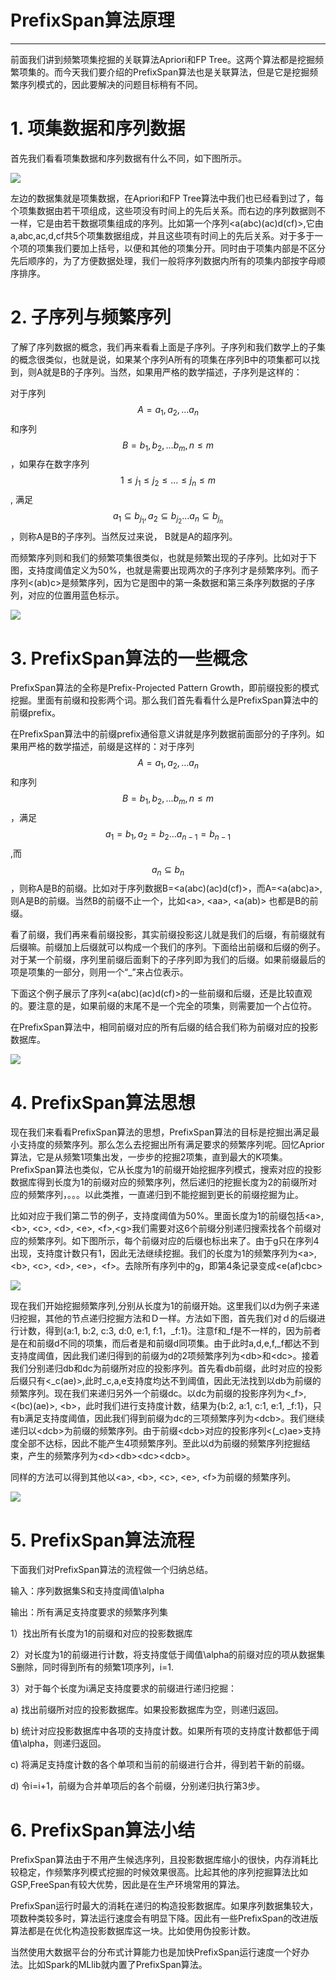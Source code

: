 # PrefixSpan算法原理

---

前面我们讲到频繁项集挖掘的关联算法Apriori和FP Tree。这两个算法都是挖掘频繁项集的。而今天我们要介绍的PrefixSpan算法也是关联算法，但是它是挖掘频繁序列模式的，因此要解决的问题目标稍有不同。

# 1. 项集数据和序列数据

首先我们看看项集数据和序列数据有什么不同，如下图所示。

![](http://images2015.cnblogs.com/blog/1042406/201701/1042406-20170120160812015-470353744.png)

左边的数据集就是项集数据，在Apriori和FP Tree算法中我们也已经看到过了，每个项集数据由若干项组成，这些项没有时间上的先后关系。而右边的序列数据则不一样，它是由若干数据项集组成的序列。比如第一个序列&lt;a\(abc\)\(ac\)d\(cf\)&gt;,它由a,abc,ac,d,cf共5个项集数据组成，并且这些项有时间上的先后关系。对于多于一个项的项集我们要加上括号，以便和其他的项集分开。同时由于项集内部是不区分先后顺序的，为了方便数据处理，我们一般将序列数据内所有的项集内部按字母顺序排序。

# 2. 子序列与频繁序列

了解了序列数据的概念，我们再来看看上面是子序列。子序列和我们数学上的子集的概念很类似，也就是说，如果某个序列A所有的项集在序列B中的项集都可以找到，则A就是B的子序列。当然，如果用严格的数学描述，子序列是这样的：

对于序列$$A={a_1,a_2,...a_n}$$和序列$$B={b_1,b_2,...b_m},n \leq m$$，如果存在数字序列$$1 \leq j_1 \leq j_2 \leq ... \leq j_n \leq m$$, 满足$$a_1 \subseteq b_{j_1}, a_2 \subseteq b_{j_2}...a_n \subseteq b_{j_n}$$，则称A是B的子序列。当然反过来说， B就是A的超序列。

而频繁序列则和我们的频繁项集很类似，也就是频繁出现的子序列。比如对于下图，支持度阈值定义为50%，也就是需要出现两次的子序列才是频繁序列。而子序列&lt;\(ab\)c&gt;是频繁序列，因为它是图中的第一条数据和第三条序列数据的子序列，对应的位置用蓝色标示。

![](http://images2015.cnblogs.com/blog/1042406/201701/1042406-20170120163415968-357017982.png)

# 3. PrefixSpan算法的一些概念

PrefixSpan算法的全称是Prefix-Projected Pattern Growth，即前缀投影的模式挖掘。里面有前缀和投影两个词。那么我们首先看看什么是PrefixSpan算法中的前缀prefix。

在PrefixSpan算法中的前缀prefix通俗意义讲就是序列数据前面部分的子序列。如果用严格的数学描述，前缀是这样的：对于序列$$A={a_1,a_2,...a_n}$$和序列$$B={b_1,b_2,...b_m},n \leq m$$，满足$$a_1 =b_1 , a_2 = b_2...a_{n-1} = b_{n-1}$$,而$$a_n \subseteq b_n$$，则称A是B的前缀。比如对于序列数据B=&lt;a\(abc\)\(ac\)d\(cf\)&gt;，而A=&lt;a\(abc\)a&gt;,则A是B的前缀。当然B的前缀不止一个，比如&lt;a&gt;, &lt;aa&gt;, &lt;a\(ab\)&gt; 也都是B的前缀。

看了前缀，我们再来看前缀投影，其实前缀投影这儿就是我们的后缀，有前缀就有后缀嘛。前缀加上后缀就可以构成一个我们的序列。下面给出前缀和后缀的例子。对于某一个前缀，序列里前缀后面剩下的子序列即为我们的后缀。如果前缀最后的项是项集的一部分，则用一个“\_”来占位表示。

下面这个例子展示了序列&lt;a\(abc\)\(ac\)d\(cf\)&gt;的一些前缀和后缀，还是比较直观的。要注意的是，如果前缀的末尾不是一个完全的项集，则需要加一个占位符。

在PrefixSpan算法中，相同前缀对应的所有后缀的结合我们称为前缀对应的投影数据库。

![](http://images2015.cnblogs.com/blog/1042406/201701/1042406-20170120204305781-1880778940.png)

# 4. PrefixSpan算法思想

现在我们来看看PrefixSpan算法的思想，PrefixSpan算法的目标是挖掘出满足最小支持度的频繁序列。那么怎么去挖掘出所有满足要求的频繁序列呢。回忆Aprior算法，它是从频繁1项集出发，一步步的挖掘2项集，直到最大的K项集。PrefixSpan算法也类似，它从长度为1的前缀开始挖掘序列模式，搜索对应的投影数据库得到长度为1的前缀对应的频繁序列，然后递归的挖掘长度为2的前缀所对应的频繁序列，。。。以此类推，一直递归到不能挖掘到更长的前缀挖掘为止。

比如对应于我们第二节的例子，支持度阈值为50%。里面长度为1的前缀包括&lt;a&gt;, &lt;b&gt;, &lt;c&gt;, &lt;d&gt;, &lt;e&gt;, &lt;f&gt;,&lt;g&gt;我们需要对这6个前缀分别递归搜索找各个前缀对应的频繁序列。如下图所示，每个前缀对应的后缀也标出来了。由于g只在序列4出现，支持度计数只有1，因此无法继续挖掘。我们的长度为1的频繁序列为&lt;a&gt;, &lt;b&gt;, &lt;c&gt;, &lt;d&gt;, &lt;e&gt;，&lt;f&gt;。去除所有序列中的g，即第4条记录变成&lt;e\(af\)cbc&gt;

![](http://images2015.cnblogs.com/blog/1042406/201701/1042406-20170120214250703-974535125.png)

现在我们开始挖掘频繁序列,分别从长度为1的前缀开始。这里我们以d为例子来递归挖掘，其他的节点递归挖掘方法和Ｄ一样。方法如下图，首先我们对ｄ的后缀进行计数，得到{a:1, b:2, c:3, d:0, e:1, f:1，\_f:1}。注意f和\_f是不一样的，因为前者是在和前缀d不同的项集，而后者是和前缀d同项集。由于此时a,d,e,f,\_f都达不到支持度阈值，因此我们递归得到的前缀为d的2项频繁序列为&lt;db&gt;和&lt;dc&gt;。接着我们分别递归db和dc为前缀所对应的投影序列。首先看db前缀，此时对应的投影后缀只有&lt;\_c\(ae\)&gt;,此时\_c,a,e支持度均达不到阈值，因此无法找到以db为前缀的频繁序列。现在我们来递归另外一个前缀dc。以dc为前缀的投影序列为&lt;\_f&gt;, &lt;\(bc\)\(ae\)&gt;, &lt;b&gt;，此时我们进行支持度计数，结果为{b:2, a:1, c:1, e:1, \_f:1}，只有b满足支持度阈值，因此我们得到前缀为dc的三项频繁序列为&lt;dcb&gt;。我们继续递归以&lt;dcb&gt;为前缀的频繁序列。由于前缀&lt;dcb&gt;对应的投影序列&lt;\(\_c\)ae&gt;支持度全部不达标，因此不能产生4项频繁序列。至此以d为前缀的频繁序列挖掘结束，产生的频繁序列为&lt;d&gt;&lt;db&gt;&lt;dc&gt;&lt;dcb&gt;。

同样的方法可以得到其他以&lt;a&gt;, &lt;b&gt;, &lt;c&gt;, &lt;e&gt;, &lt;f&gt;为前缀的频繁序列。

![](http://images2015.cnblogs.com/blog/1042406/201701/1042406-20170120222303515-615199517.png)

# 5. PrefixSpan算法流程

下面我们对PrefixSpan算法的流程做一个归纳总结。

输入：序列数据集S和支持度阈值\alpha

输出：所有满足支持度要求的频繁序列集

1）找出所有长度为1的前缀和对应的投影数据库

2）对长度为1的前缀进行计数，将支持度低于阈值\alpha的前缀对应的项从数据集S删除，同时得到所有的频繁1项序列，i=1.

3）对于每个长度为i满足支持度要求的前缀进行递归挖掘：

a\) 找出前缀所对应的投影数据库。如果投影数据库为空，则递归返回。

b\) 统计对应投影数据库中各项的支持度计数。如果所有项的支持度计数都低于阈值\alpha，则递归返回。

c\) 将满足支持度计数的各个单项和当前的前缀进行合并，得到若干新的前缀。

d\) 令i=i+1，前缀为合并单项后的各个前缀，分别递归执行第3步。

# 6. PrefixSpan算法小结

PrefixSpan算法由于不用产生候选序列，且投影数据库缩小的很快，内存消耗比较稳定，作频繁序列模式挖掘的时候效果很高。比起其他的序列挖掘算法比如GSP,FreeSpan有较大优势，因此是在生产环境常用的算法。

PrefixSpan运行时最大的消耗在递归的构造投影数据库。如果序列数据集较大，项数种类较多时，算法运行速度会有明显下降。因此有一些PrefixSpan的改进版算法都是在优化构造投影数据库这一块。比如使用伪投影计数。

当然使用大数据平台的分布式计算能力也是加快PrefixSpan运行速度一个好办法。比如Spark的MLlib就内置了PrefixSpan算法。

